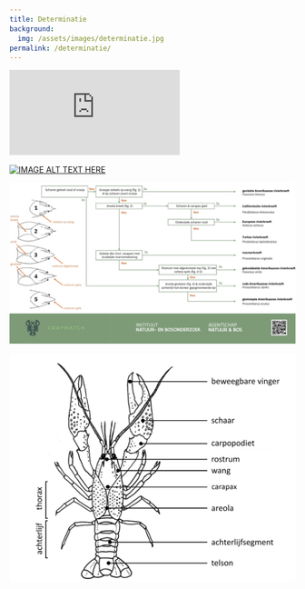 ```yaml
---
title: Determinatie
background:
  img: /assets/images/determinatie.jpg
permalink: /determinatie/
---
```


<div class="ratio ratio-16x9 mb-3">
<iframe src="https://www.youtube.com/embed/watch?v=sOk3d7kjzTI" frameborder="0" allow="accelerometer; autoplay; clipboard-write; encrypted-media; gyroscope; picture-in-picture; web-share" referrerpolicy="strict-origin-when-cross-origin" allowfullscreen></iframe>
</div>

[![IMAGE ALT TEXT HERE](https://img.youtube.com/vi/sOk3d7kjzTI/0.jpg)](https://www.youtube.com/watch?v=sOk3d7kjzTI)

[![alt text](/assets/images/craywatch_key.jpg)](/assets/images/craywatch_key.jpg)


![alt text](/assets/images/morfologie_cor.jpg)
